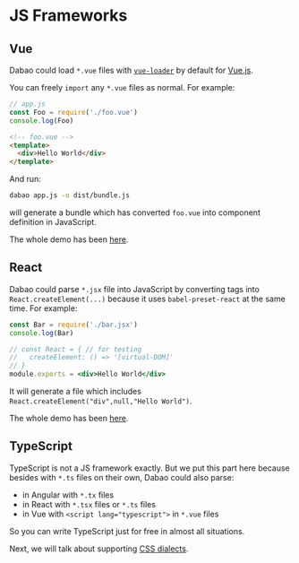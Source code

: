 # JS Frameworks

## Vue

Dabao could load `*.vue` files with [`vue-loader`](https://vue-loader.vuejs.org/) by default for [Vue.js](https://vuejs.org/).

You can freely `import` any `*.vue` files as normal. For example:

``` js
// app.js
const Foo = require('./foo.vue')
console.log(Foo)
```

``` html
<!-- foo.vue -->
<template>
  <div>Hello World</div>
</template>
```

And run:

``` bash
dabao app.js -o dist/bundle.js
```

will generate a bundle which has converted `foo.vue` into component definition in JavaScript.

The whole demo has been [here](https://github.com/Jinjiang/dabao/tree/master/examples/vue).

## React

Dabao could parse `*.jsx` file into JavaScript by converting tags into `React.createElement(...)` because it uses `babel-preset-react` at the same time. For example:

``` js
const Bar = require('./bar.jsx')
console.log(Bar)
```

``` jsx
// const React = { // for testing
//   createElement: () => '[virtual-DOM]'
// }
module.exports = <div>Hello World</div>
```

It will generate a file which includes `React.createElement("div",null,"Hello World")`.

The whole demo has been [here](https://github.com/Jinjiang/dabao/tree/master/examples/react).

## TypeScript

TypeScript is not a JS framework exactly. But we put this part here because besides with `*.ts` files on their own, Dabao could also parse:

* in Angular with `*.tx` files
* in React with `*.tsx` files or `*.ts` files
* in Vue with `<script lang="typescript">` in `*.vue` files

So you can write TypeScript just for free in almost all situations.

Next, we will talk about supporting [CSS dialects](./css-dialects.md).
